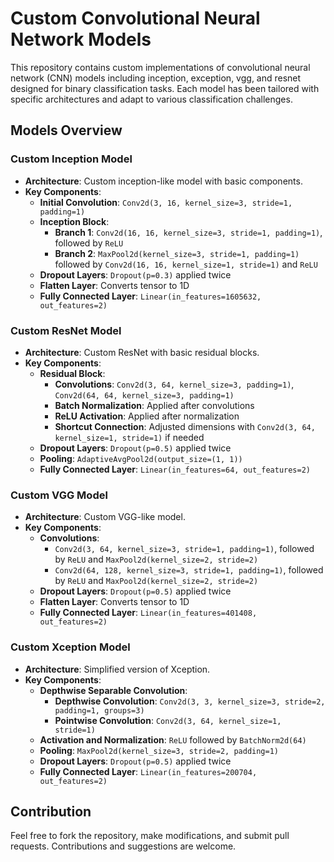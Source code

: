 # Custom Convolutional Neural Network Models

This repository contains custom implementations of convolutional neural network (CNN) models including inception, exception,  vgg, and resnet designed for binary classification tasks. Each model has been tailored with specific architectures and adapt to various classification challenges.

## Models Overview

### Custom Inception Model
- **Architecture**: Custom inception-like model with basic components.
- **Key Components**:
  - **Initial Convolution**: `Conv2d(3, 16, kernel_size=3, stride=1, padding=1)`
  - **Inception Block**:
    - **Branch 1**: `Conv2d(16, 16, kernel_size=3, stride=1, padding=1)`, followed by `ReLU`
    - **Branch 2**: `MaxPool2d(kernel_size=3, stride=1, padding=1)` followed by `Conv2d(16, 16, kernel_size=1, stride=1)` and `ReLU`
  - **Dropout Layers**: `Dropout(p=0.3)` applied twice
  - **Flatten Layer**: Converts tensor to 1D
  - **Fully Connected Layer**: `Linear(in_features=1605632, out_features=2)`
    

### Custom ResNet Model
- **Architecture**: Custom ResNet with basic residual blocks.
- **Key Components**:
  - **Residual Block**:
    - **Convolutions**: `Conv2d(3, 64, kernel_size=3, padding=1)`, `Conv2d(64, 64, kernel_size=3, padding=1)`
    - **Batch Normalization**: Applied after convolutions
    - **ReLU Activation**: Applied after normalization
    - **Shortcut Connection**: Adjusted dimensions with `Conv2d(3, 64, kernel_size=1, stride=1)` if needed
  - **Dropout Layers**: `Dropout(p=0.5)` applied twice
  - **Pooling**: `AdaptiveAvgPool2d(output_size=(1, 1))`
  - **Fully Connected Layer**: `Linear(in_features=64, out_features=2)`
    

### Custom VGG Model
- **Architecture**: Custom VGG-like model.
- **Key Components**:
  - **Convolutions**: 
    - `Conv2d(3, 64, kernel_size=3, stride=1, padding=1)`, followed by `ReLU` and `MaxPool2d(kernel_size=2, stride=2)`
    - `Conv2d(64, 128, kernel_size=3, stride=1, padding=1)`, followed by `ReLU` and `MaxPool2d(kernel_size=2, stride=2)`
  - **Dropout Layers**: `Dropout(p=0.5)` applied twice
  - **Flatten Layer**: Converts tensor to 1D
  - **Fully Connected Layer**: `Linear(in_features=401408, out_features=2)`
    

### Custom Xception Model
- **Architecture**: Simplified version of Xception.
- **Key Components**:
  - **Depthwise Separable Convolution**:
    - **Depthwise Convolution**: `Conv2d(3, 3, kernel_size=3, stride=2, padding=1, groups=3)`
    - **Pointwise Convolution**: `Conv2d(3, 64, kernel_size=1, stride=1)`
  - **Activation and Normalization**: `ReLU` followed by `BatchNorm2d(64)`
  - **Pooling**: `MaxPool2d(kernel_size=3, stride=2, padding=1)`
  - **Dropout Layers**: `Dropout(p=0.5)` applied twice
  - **Fully Connected Layer**: `Linear(in_features=200704, out_features=2)`
    

## Contribution
Feel free to fork the repository, make modifications, and submit pull requests. Contributions and suggestions are welcome.
